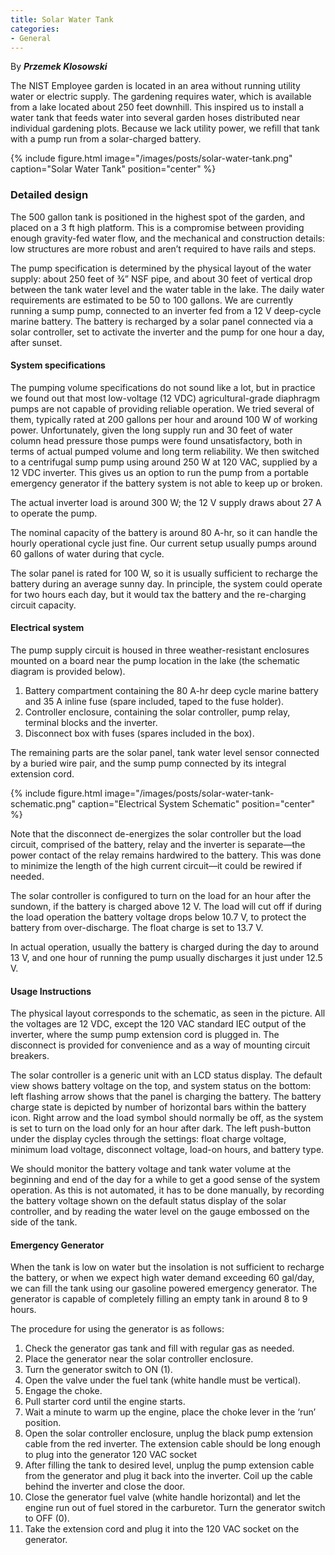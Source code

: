 ```yaml
---
title: Solar Water Tank
categories:
- General
---
```


By ***Przemek Klosowski***

The NIST Employee garden is located in an area without running utility water or
electric supply. The gardening requires water, which is available from a lake
located about 250 feet downhill. This inspired us to install a water tank that
feeds water into several garden hoses distributed near individual gardening
plots. Because we lack utility power, we refill that tank with a pump run from
a solar-charged battery.

{% include figure.html 
   image="/images/posts/solar-water-tank.png" 
   caption="Solar Water Tank" 
   position="center"
%}

### Detailed design

The 500 gallon tank is positioned in the highest spot of the garden, and placed
on a 3 ft high platform. This is a compromise between providing enough
gravity-fed water flow, and the mechanical and construction details: low
structures are more robust and aren’t required to have rails and steps.

The pump specification is determined by the physical layout of the water
supply: about 250 feet of ¾” NSF pipe, and about 30 feet of vertical drop
between the tank water level and the water table in the lake. The daily water
requirements are estimated to be 50 to 100 gallons. We are currently running a
sump pump, connected to an inverter fed from a 12 V deep-cycle marine battery.
The battery is recharged by a solar panel connected via a solar controller, set
to activate the inverter and the pump for one hour a day, after sunset.

#### System specifications

The pumping volume specifications do not sound like a lot, but in practice we
found out that most low-voltage (12 VDC) agricultural-grade diaphragm pumps are
not capable of providing reliable operation. We tried several of them,
typically rated at 200 gallons per hour and around 100 W of working power.
Unfortunately, given the long supply run and 30 feet of water column head
pressure those pumps were found unsatisfactory, both in terms of actual pumped
volume and long term reliability. We then switched to a centrifugal sump pump
using around 250 W at 120 VAC, supplied by a 12 VDC inverter. This gives us an
option to run the pump from a portable emergency generator if the battery
system is not able to keep up or broken.

The actual inverter load is around 300 W; the 12 V supply draws about 27 A to
operate the pump.

The nominal capacity of the battery is around 80 A-hr, so it can handle the
hourly operational cycle just fine. Our current setup usually pumps around 60
gallons of water during that cycle.

The solar panel is rated for 100 W, so it is usually sufficient to recharge the
battery during an average sunny day. In principle, the system could operate for
two hours each day, but it would tax the battery and the re-charging circuit
capacity.

#### Electrical system

The pump supply circuit is housed in three weather-resistant enclosures mounted
on a board near the pump location in the lake (the schematic diagram is
provided below).

1. Battery compartment containing the 80 A-hr deep cycle marine battery and 35
   A inline fuse (spare included, taped to the fuse holder).
2. Controller enclosure, containing the solar controller, pump relay, terminal
   blocks and the inverter.
3. Disconnect box with fuses (spares included in the box).

The remaining parts are the solar panel, tank water level sensor connected by a
buried wire pair, and the sump pump connected by its integral extension cord.

{% include figure.html
   image="/images/posts/solar-water-tank-schematic.png"
   caption="Electrical System Schematic"
   position="center"
%}

Note that the disconnect de-energizes the solar controller but the load
circuit, comprised of the battery, relay and the inverter is separate—the power
contact of the relay remains hardwired to the battery. This was done to
minimize the length of the high current circuit—it could be rewired if needed.

The solar controller is configured to turn on the load for an hour after the
sundown, if the battery is charged above 12 V. The load will cut off if during
the load operation the battery voltage drops below 10.7 V, to protect the
battery from over-discharge. The float charge is set to 13.7 V.

In actual operation, usually the battery is charged during the day to around 13
V, and one hour of running the pump usually discharges it just under 12.5 V.

#### Usage Instructions

The physical layout corresponds to the schematic, as seen in the picture. All
the voltages are 12 VDC, except the 120 VAC standard IEC output of the
inverter, where the sump pump extension cord is plugged in. The disconnect is
provided for convenience and as a way of mounting circuit breakers.

The solar controller is a generic unit with an LCD status display. The default
view shows battery voltage on the top, and system status on the bottom: left
flashing arrow shows that the panel is charging the battery. The battery charge
state is depicted by number of horizontal bars within the battery icon. Right
arrow and the load symbol should normally be off, as the system is set to turn
on the load only for an hour after dark. The left push-button under the display
cycles through the settings: float charge voltage, minimum load voltage,
disconnect voltage, load-on hours, and battery type.

We should monitor the battery voltage and tank water volume at the beginning
and end of the day for a while to get a good sense of the system operation. As
this is not automated, it has to be done manually, by recording the battery
voltage shown on the default status display of the solar controller, and by
reading the water level on the gauge embossed on the side of the tank.

#### Emergency Generator

When the tank is low on water but the insolation is not sufficient to recharge
the battery, or when we expect high water demand exceeding 60 gal/day, we can
fill the tank using our gasoline powered emergency generator. The generator is
capable of completely filling an empty tank in around 8 to 9 hours.

The procedure for using the generator is as follows:

1. Check the generator gas tank and fill with regular gas as needed.
2. Place the generator near the solar controller enclosure.
3. Turn the generator switch to ON (1).
4. Open the valve under the fuel tank (white handle must be vertical).
5. Engage the choke.
6. Pull starter cord until the engine starts.
7. Wait a minute to warm up the engine, place the choke lever in the ‘run’
   position.
8. Open the solar controller enclosure, unplug the black pump extension cable
   from the red inverter. The extension cable should be long enough to plug
   into the generator 120 VAC socket
9. After filling the tank to desired level, unplug the pump extension cable
   from the generator and plug it back into the inverter. Coil up the cable
   behind the inverter and close the door.
10. Close the generator fuel valve (white handle horizontal) and let the engine
    run out of fuel stored in the carburetor. Turn the generator switch to OFF
    (0).
11. Take the extension cord and plug it into the 120 VAC socket on the
    generator.
